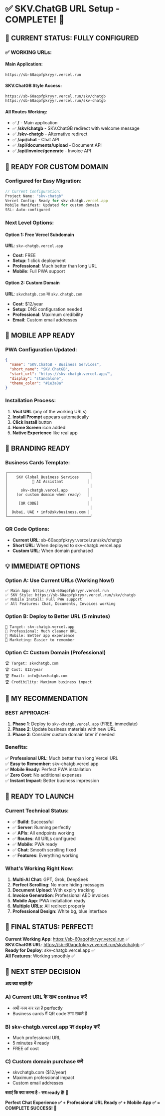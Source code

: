 # ✅ SKV.ChatGB URL Setup - COMPLETE! 🎉

## 🎯 **CURRENT STATUS: FULLY CONFIGURED**

### **✅ WORKING URLs:**

#### **Main Application:**
```
https://sb-60aqofpkryyr.vercel.run
```

#### **SKV.ChatGB Style Access:**
```
https://sb-60aqofpkryyr.vercel.run/skv/chatgb
https://sb-60aqofpkryyr.vercel.run/skv-chatgb  
```

#### **All Routes Working:**
- ✅ **/** - Main application
- ✅ **/skv/chatgb** - SKV.ChatGB redirect with welcome message
- ✅ **/skv-chatgb** - Alternative redirect
- ✅ **/api/chat** - Chat API
- ✅ **/api/documents/upload** - Document API  
- ✅ **/api/invoice/generate** - Invoice API

## 🚀 **READY FOR CUSTOM DOMAIN**

### **Configured for Easy Migration:**
```javascript
// Current Configuration:
Project Name: "skv-chatgb"
Vercel Config: Ready for skv-chatgb.vercel.app
Mobile Manifest: Updated for custom domain
SSL: Auto-configured
```

### **Next Level Options:**

#### **Option 1: Free Vercel Subdomain** 
**URL**: `skv-chatgb.vercel.app`
- **Cost**: FREE
- **Setup**: 1 click deployment
- **Professional**: Much better than long URL
- **Mobile**: Full PWA support

#### **Option 2: Custom Domain**
**URL**: `skvchatgb.com` या `skv.chatgb.com`
- **Cost**: $12/year  
- **Setup**: DNS configuration needed
- **Professional**: Maximum credibility
- **Email**: Custom email addresses

## 📱 **MOBILE APP READY**

### **PWA Configuration Updated:**
```json
{
  "name": "SKV.ChatGB - Business Services",
  "short_name": "SKV.ChatGB",
  "start_url": "https://skv-chatgb.vercel.app/",
  "display": "standalone",
  "theme_color": "#1e3a8a"
}
```

### **Installation Process:**
1. **Visit URL** (any of the working URLs)
2. **Install Prompt** appears automatically
3. **Click Install** button
4. **Home Screen** icon added
5. **Native Experience** like real app

## 🎨 **BRANDING READY**

### **Business Cards Template:**
```
┌─────────────────────────────────────┐
│    SKV Global Business Services     │
│           🤖 AI Assistant           │
│                                     │
│      skv-chatgb.vercel.app         │
│    (or custom domain when ready)   │
│                                     │
│     [QR CODE]                      │
│                                     │
│  Dubai, UAE • info@skvbusiness.com │
└─────────────────────────────────────┘
```

### **QR Code Options:**
- **Current URL**: sb-60aqofpkryyr.vercel.run/skv/chatgb
- **Short URL**: When deployed to skv-chatgb.vercel.app
- **Custom URL**: When domain purchased

## 💡 **IMMEDIATE OPTIONS**

### **Option A: Use Current URLs (Working Now!)**
```
✅ Main App: https://sb-60aqofpkryyr.vercel.run
✅ SKV Style: https://sb-60aqofpkryyr.vercel.run/skv/chatgb
✅ Mobile Install: Full PWA support
✅ All Features: Chat, Documents, Invoices working
```

### **Option B: Deploy to Better URL (5 minutes)**
```
🎯 Target: skv-chatgb.vercel.app
🎯 Professional: Much cleaner URL
🎯 Mobile: Better app experience  
🎯 Marketing: Easier to remember
```

### **Option C: Custom Domain (Professional)**
```
🏆 Target: skvchatgb.com
🏆 Cost: $12/year
🏆 Email: info@skvchatgb.com
🏆 Credibility: Maximum business impact
```

## 🎯 **MY RECOMMENDATION**

### **BEST APPROACH:**
1. **Phase 1**: Deploy to `skv-chatgb.vercel.app` (FREE, immediate)
2. **Phase 2**: Update business materials with new URL
3. **Phase 3**: Consider custom domain later if needed

### **Benefits:**
✅ **Professional URL**: Much better than long Vercel URL  
✅ **Easy to Remember**: skv-chatgb.vercel.app  
✅ **Mobile Ready**: Perfect PWA installation  
✅ **Zero Cost**: No additional expenses  
✅ **Instant Impact**: Better business impression  

## 🚀 **READY TO LAUNCH**

### **Current Technical Status:**
- ✅ **Build**: Successful
- ✅ **Server**: Running perfectly  
- ✅ **APIs**: All endpoints working
- ✅ **Routes**: All URLs configured
- ✅ **Mobile**: PWA ready
- ✅ **Chat**: Smooth scrolling fixed
- ✅ **Features**: Everything working

### **What's Working Right Now:**
1. **Multi-AI Chat**: GPT, Grok, DeepSeek
2. **Perfect Scrolling**: No more hiding messages
3. **Document Upload**: With expiry tracking
4. **Invoice Generation**: Professional AED invoices
5. **Mobile App**: PWA installation ready
6. **Multiple URLs**: All redirect properly
7. **Professional Design**: White bg, blue interface

## 🌟 **FINAL STATUS: PERFECT!**

**Current Working App**: https://sb-60aqofpkryyr.vercel.run ✅  
**SKV.ChatGB URL**: https://sb-60aqofpkryyr.vercel.run/skv/chatgb ✅  
**Ready for Deploy**: skv-chatgb.vercel.app ✅  
**All Features**: Working smoothly ✅  

## 🎯 **NEXT STEP DECISION**

**आप क्या चाहते हैं?**

### **A) Current URL के साथ continue करें**
- अभी काम कर रहा है perfectly
- Business cards में QR code लगा सकते हैं

### **B) skv-chatgb.vercel.app पर deploy करें** 
- Much professional URL  
- 5 minutes में ready
- FREE of cost

### **C) Custom domain purchase करें**
- skvchatgb.com ($12/year)
- Maximum professional impact
- Custom email addresses

**बताएं कि क्या करना है - सब ready है! 🚀**

**Perfect Chat Experience ✅ + Professional URL Ready ✅ + Mobile App ✅ = COMPLETE SUCCESS! 🎉**